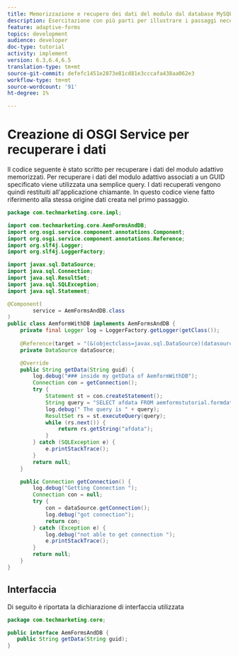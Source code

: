 ```yaml
---
title: Memorizzazione e recupero dei dati del modulo dal database MySQL
description: Esercitazione con più parti per illustrare i passaggi necessari per memorizzare e recuperare i dati dei moduli
feature: adaptive-forms
topics: development
audience: developer
doc-type: tutorial
activity: implement
version: 6.3,6.4,6.5
translation-type: tm+mt
source-git-commit: defefc1451e2873e81cd81e3cccafa438aa062e3
workflow-type: tm+mt
source-wordcount: '91'
ht-degree: 1%

---
```



# Creazione di OSGI Service per recuperare i dati

Il codice seguente è stato scritto per recuperare i dati del modulo adattivo memorizzati. Per recuperare i dati del modulo adattivo associati a un GUID specificato viene utilizzata una semplice query. I dati recuperati vengono quindi restituiti all&#39;applicazione chiamante. In questo codice viene fatto riferimento alla stessa origine dati creata nel primo passaggio.


```java
package com.techmarketing.core.impl;

import com.techmarketing.core.AemFormsAndDB;
import org.osgi.service.component.annotations.Component;
import org.osgi.service.component.annotations.Reference;
import org.slf4j.Logger;
import org.slf4j.LoggerFactory;

import javax.sql.DataSource;
import java.sql.Connection;
import java.sql.ResultSet;
import java.sql.SQLException;
import java.sql.Statement;

@Component(
        service = AemFormsAndDB.class
)
public class AemformWithDB implements AemFormsAndDB {
    private final Logger log = LoggerFactory.getLogger(getClass());
   
    @Reference(target = "(&(objectclass=javax.sql.DataSource)(datasource.name=aemformstutorial))")
    private DataSource dataSource;

    @Override
    public String getData(String guid) {
        log.debug("### inside my getData of AemformWithDB");
        Connection con = getConnection();
        try {
            Statement st = con.createStatement();
            String query = "SELECT afdata FROM aemformstutorial.formdata where guid = '" + guid + "'" + "";
            log.debug(" The query is " + query);
            ResultSet rs = st.executeQuery(query);
            while (rs.next()) {
                return rs.getString("afdata");
            }
        } catch (SQLException e) {
            e.printStackTrace();
        }
        return null;
    }

    public Connection getConnection() {
        log.debug("Getting Connection ");
        Connection con = null;
        try {
            con = dataSource.getConnection();
            log.debug("got connection");
            return con;
        } catch (Exception e) {
            log.debug("not able to get connection ");
            e.printStackTrace();
        }
        return null;
    }
}
```

## Interfaccia

Di seguito è riportata la dichiarazione di interfaccia utilizzata

```java
package com.techmarketing.core;

public interface AemFormsAndDB {
   public String getData(String guid);
}
```
